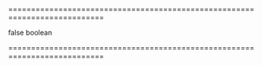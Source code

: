 <!--**
/*-------------------------------------------
    Auto-generated file. Do not modify.
-------------------------------------------

**-->
===========================================================================
<!--hidden--><!--/hidden-->
<!--default-->false<!--/default-->
<!--type-->boolean<!--/type-->
===========================================================================

<!--shortDescription-->

<!--/shortDescription-->

<!--fullDescription-->

<!--/fullDescription-->